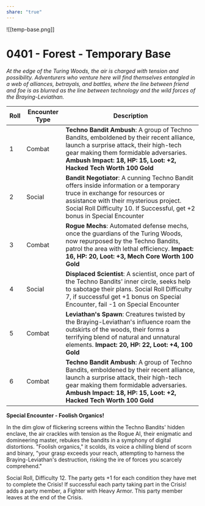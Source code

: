 ```yaml
---
share: "true"
---
```

![[temp-base.png]]
# 0401 - Forest - Temporary Base

*At the edge of the Turing Woods, the air is charged with tension and possibility. Adventurers who venture here will find themselves entangled in a web of alliances, betrayals, and battles, where the line between friend and foe is as blurred as the line between technology and the wild forces of the Braying-Leviathan.*

| Roll | Encounter Type | Description |
| ---- | -------------- | ----------- |
| 1    | Combat | **Techno Bandit Ambush**: A group of Techno Bandits, emboldened by their recent alliance, launch a surprise attack, their high-tech gear making them formidable adversaries. **Ambush Impact: 18, HP: 15, Loot: +2, Hacked Tech Worth 100 Gold** |
| 2    | Social | **Bandit Negotiator**: A cunning Techno Bandit offers inside information or a temporary truce in exchange for resources or assistance with their mysterious project. Social Roll Difficulty 10. If Successful, get +2 bonus in Special Encounter |
| 3    | Combat | **Rogue Mechs**: Automated defense mechs, once the guardians of the Turing Woods, now repurposed by the Techno Bandits, patrol the area with lethal efficiency. **Impact: 16, HP: 20, Loot: +3, Mech Core Worth 100 Gold** |
| 4    | Social | **Displaced Scientist**: A scientist, once part of the Techno Bandits' inner circle, seeks help to sabotage their plans. Social Roll Difficulty 7, if successful get +1 bonus on Special Encounter, fail -1 on Special Encounter |
| 5    | Combat | **Leviathan's Spawn**: Creatures twisted by the Braying-Leviathan's influence roam the outskirts of the woods, their forms a terrifying blend of natural and unnatural elements. **Impact: 20, HP: 22, Loot: +4, 100 Gold** |
| 6    | Combat | **Techno Bandit Ambush**: A group of Techno Bandits, emboldened by their recent alliance, launch a surprise attack, their high-tech gear making them formidable adversaries. **Ambush Impact: 18, HP: 15, Loot: +2, Hacked Tech Worth 100 Gold** |

**Special Encounter - Foolish Organics!**

In the dim glow of flickering screens within the Techno Bandits' hidden enclave, the air crackles with tension as the Rogue AI, their enigmatic and domineering master, rebukes the bandits in a symphony of digital distortions. "Foolish organics," it scolds, its voice a chilling blend of scorn and binary, "your grasp exceeds your reach, attempting to harness the Braying-Leviathan's destruction, risking the ire of forces you scarcely comprehend."

Social Roll, Difficulty 12. The party gets +1 for each condition they have met to complete the Crisis! If successful each party taking part in the Crisis! adds a party member, a Fighter with Heavy Armor. This party member leaves at the end of the Crisis.

